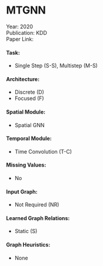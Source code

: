 # MTGNN

Year: 2020  
Publication: KDD  
Paper Link:

#### Task:

- Single Step (S-S), Multistep (M-S)

#### Architecture:

- Discrete (D)
- Focused (F)

#### Spatial Module:

- Spatial GNN

#### Temporal Module:

- Time Convolution (T-C)

#### Missing Values:

- No

#### Input Graph:

- Not Required (NR)

#### Learned Graph Relations:

- Static (S)

#### Graph Heuristics:

- None
